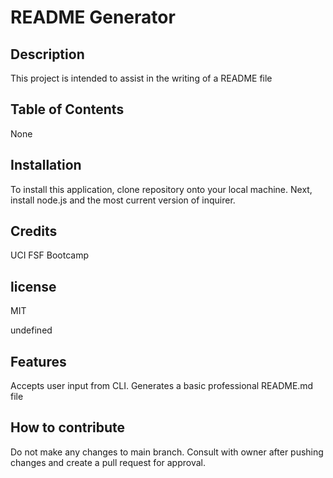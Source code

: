 # README Generator

## Description
This project is intended to assist in the writing of a README file
    
## Table of Contents
None
    
## Installation
To install this application, clone repository onto your local machine. Next, install node.js and the most current version of inquirer.
    
## Credits
UCI FSF Bootcamp

## license
MIT

undefined

## Features
Accepts user input from CLI. Generates a basic professional README.md file
    
## How to contribute
Do not make any changes to main branch. Consult with owner after pushing changes and create a pull request for approval.